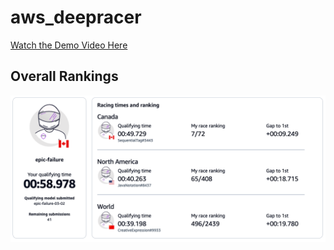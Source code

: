 # aws_deepracer

[Watch the Demo Video Here](https://youtu.be/fx0FUjy4keI)

## Overall Rankings
![](./Rankings.png)
